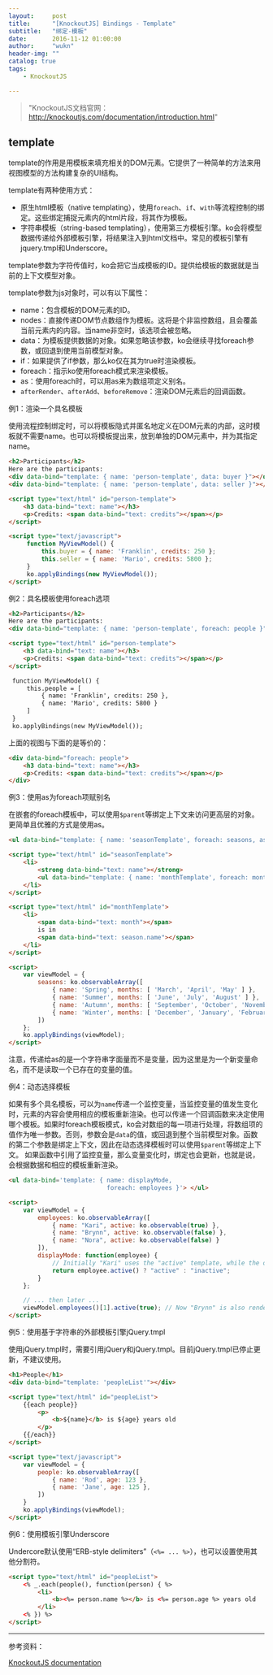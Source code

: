 ```yaml
---
layout:     post
title:      "[KnockoutJS] Bindings - Template"
subtitle:   "绑定-模板"
date:       2016-11-12 01:00:00
author:     "wukn"
header-img: ""
catalog: true
tags:
    - KnockoutJS

---
```


> "KnockoutJS文档官网：http://knockoutjs.com/documentation/introduction.html"

## template

template的作用是用模板来填充相关的DOM元素。它提供了一种简单的方法来用视图模型的方法构建复杂的UI结构。

template有两种使用方式：
* 原生html模板（native templating），使用`foreach`、`if`、`with`等流程控制的绑定。这些绑定捕捉元素内的html片段，将其作为模板。
* 字符串模板（string-based templating），使用第三方模板引擎。ko会将模型数据传递给外部模板引擎，将结果注入到html文档中。常见的模板引擎有jquery.tmpl和Underscore。

template参数为字符传值时，ko会把它当成模板的ID。提供给模板的数据就是当前的上下文模型对象。

template参数为js对象时，可以有以下属性：
* name：包含模板的DOM元素的ID。
* nodes：直接传递DOM节点数组作为模板。这将是个非监控数组，且会覆盖当前元素内的内容。当name非空时，该选项会被忽略。
* data：为模板提供数据的对象。如果忽略该参数，ko会继续寻找foreach参数，或回退到使用当前模型对象。
* if：如果提供了if参数，那么ko仅在其为true时渲染模板。
* foreach：指示ko使用foreach模式来渲染模板。
* as：使用foreach时，可以用as来为数组项定义别名。
* `afterRender`、`afterAdd`、`beforeRemove`：渲染DOM元素后的回调函数。

例1：渲染一个具名模板

使用流程控制绑定时，可以将模板隐式并匿名地定义在DOM元素的内部，这时模板就不需要name。也可以将模板提出来，放到单独的DOM元素中，并为其指定name。

```html
<h2>Participants</h2>
Here are the participants:
<div data-bind="template: { name: 'person-template', data: buyer }"></div>
<div data-bind="template: { name: 'person-template', data: seller }"></div>

<script type="text/html" id="person-template">
    <h3 data-bind="text: name"></h3>
    <p>Credits: <span data-bind="text: credits"></span></p>
</script>

<script type="text/javascript">
     function MyViewModel() {
         this.buyer = { name: 'Franklin', credits: 250 };
         this.seller = { name: 'Mario', credits: 5800 };
     }
     ko.applyBindings(new MyViewModel());
</script>
```

例2：具名模板使用foreach选项

```html
<h2>Participants</h2>
Here are the participants:
<div data-bind="template: { name: 'person-template', foreach: people }"></div>

<script type="text/html" id="person-template">
    <h3 data-bind="text: name"></h3>
    <p>Credits: <span data-bind="text: credits"></span></p>
</script>

 function MyViewModel() {
     this.people = [
         { name: 'Franklin', credits: 250 },
         { name: 'Mario', credits: 5800 }
     ]
 }
 ko.applyBindings(new MyViewModel());
```
上面的视图与下面的是等价的：

```html
<div data-bind="foreach: people">
    <h3 data-bind="text: name"></h3>
    <p>Credits: <span data-bind="text: credits"></span></p>
</div>
```

例3：使用as为foreach项赋别名

在嵌套的foreach模板中，可以使用`$parent`等绑定上下文来访问更高层的对象。更简单且优雅的方式是使用as。

```html
<ul data-bind="template: { name: 'seasonTemplate', foreach: seasons, as: 'season' }"></ul>

<script type="text/html" id="seasonTemplate">
    <li>
        <strong data-bind="text: name"></strong>
        <ul data-bind="template: { name: 'monthTemplate', foreach: months, as: 'month' }"></ul>
    </li>
</script>

<script type="text/html" id="monthTemplate">
    <li>
        <span data-bind="text: month"></span>
        is in
        <span data-bind="text: season.name"></span>
    </li>
</script>

<script>
    var viewModel = {
        seasons: ko.observableArray([
            { name: 'Spring', months: [ 'March', 'April', 'May' ] },
            { name: 'Summer', months: [ 'June', 'July', 'August' ] },
            { name: 'Autumn', months: [ 'September', 'October', 'November' ] },
            { name: 'Winter', months: [ 'December', 'January', 'February' ] }
        ])
    };
    ko.applyBindings(viewModel);
</script>
```

注意，传递给as的是一个字符串字面量而不是变量，因为这里是为一个新变量命名，而不是读取一个已存在的变量的值。

例4：动态选择模板

如果有多个具名模板，可以为`name`传递一个监控变量，当监控变量的值发生变化时，元素的内容会使用相应的模板重新渲染。也可以传递一个回调函数来决定使用哪个模板。如果时foreach模板模式，ko会对数组的每一项进行处理，将数组项的值作为唯一参数。否则，参数会是`data`的值，或回退到整个当前模型对象。函数的第二个参数是绑定上下文，因此在动态选择模板时可以使用`$parent`等绑定上下文。
如果函数中引用了监控变量，那么变量变化时，绑定也会更新，也就是说，会根据数据和相应的模板重新渲染。

```html
<ul data-bind='template: { name: displayMode,
                           foreach: employees }'> </ul>

<script>
    var viewModel = {
        employees: ko.observableArray([
            { name: "Kari", active: ko.observable(true) },
            { name: "Brynn", active: ko.observable(false) },
            { name: "Nora", active: ko.observable(false) }
        ]),
        displayMode: function(employee) {
            // Initially "Kari" uses the "active" template, while the others use "inactive"
            return employee.active() ? "active" : "inactive";
        }
    };

    // ... then later ...
    viewModel.employees()[1].active(true); // Now "Brynn" is also rendered using the "active" template.
</script>
```

例5：使用基于字符串的外部模板引擎jQuery.tmpl

使用jQuery.tmpl时，需要引用jQuery和jQuery.tmpl。目前jQuery.tmpl已停止更新，不建议使用。

```html
<h1>People</h1>
<div data-bind="template: 'peopleList'"></div>

<script type="text/html" id="peopleList">
    {{each people}}
        <p>
            <b>${name}</b> is ${age} years old
        </p>
    {{/each}}
</script>

<script type="text/javascript">
    var viewModel = {
        people: ko.observableArray([
            { name: 'Rod', age: 123 },
            { name: 'Jane', age: 125 },
        ])
    }
    ko.applyBindings(viewModel);
</script>
```

例6：使用模板引擎Underscore

Undercore默认使用“ERB-style delimiters”（`<%= ... %>`），也可以设置使用其他分割符。

```html
<script type="text/html" id="peopleList">
    <% _.each(people(), function(person) { %>
        <li>
            <b><%= person.name %></b> is <%= person.age %> years old
        </li>
    <% }) %>
</script>
```


---

参考资料：

[KnockoutJS documentation](http://knockoutjs.com/documentation/template-binding.html)
